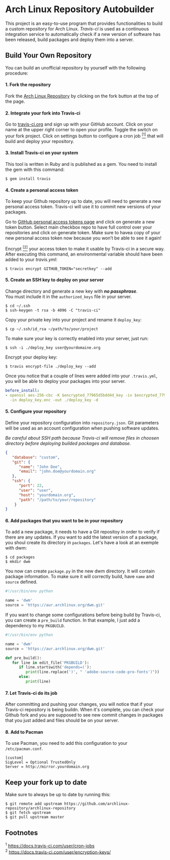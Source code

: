 # Arch Linux Repository Autobuilder
This project is an easy-to-use program that provides functionalities to build a custom repository for Arch Linux. *Travis-ci* is used as a continuous integration service to automatically check if a new version of software has been released, build packages and deploy them into a server.

## Build Your Own Repository
You can build an unofficial repository by yourself with the following procedure:

#### 1. Fork the repository
Fork the [Arch Linux Repository](https://github.com/archlinux-repository/archlinux-repository) by clicking on the fork button at the top of the page.

#### 2. Integrate your fork into Travis-ci
Go to [travis-ci.org](https://travis-ci.org) and sign up with your GitHub account. Click on your name at the upper right corner to open your profile. Toggle the switch on your fork project. Click on settings button to configure a cron job [<sup>[1]</sup>](#footnote-01) that will build and deploy your repository.

#### 3. Install Travis-ci on your system
This tool is written in Ruby and is published as a gem. You need to install the gem with this command:

```
$ gem install travis
```

#### 4. Create a personal access token
To keep your Github repository up to date, you will need to generate a new personal access token. Travis-ci will use it to commit new versions of your packages.

Go to [GitHub personal access tokens page](https://github.com/settings/tokens) and click on generate a new token button. Select main checkbox repo to have full control over your repositories and click on generate token. Make sure to havea copy of your new personal access token now because you won’t be able to see it again!

Encrypt [<sup>[2]</sup>](#footnote-02) your access token to make it usable by Travis-ci in a secure way. After executing this command, an environmental variable should have been added to your *travis.yml*:

```
$ travis encrypt GITHUB_TOKEN="secretkey" --add
```

#### 5. Create an SSH key to deploy on your server
Change directory and generate a new key with ***no passphrase***.</br>
You must include it in the `authorized_keys` file in your server.

```
$ cd ~/.ssh
$ ssh-keygen -t rsa -b 4096 -C "travis-ci"
```

Copy your private key into your project and rename it `deploy_key`:
```
$ cp ~/.ssh/id_rsa ~/path/to/your/project
```

To make sure your key is correctly enabled into your server, just run:
```
$ ssh -i ./deploy_key user@yourdomaine.org
```

Encrypt your deploy key:
```
$ travis encrypt-file ./deploy_key --add
```

Once you notice that a couple of lines were added into your `.travis.yml`, you will be able to deploy your packages into your server.
```yaml
before_install:
- openssl aes-256-cbc -K $encrypted_77965d5bdd4d_key -iv $encrypted_77965d5bdd4d_iv
  -in deploy_key.enc -out ./deploy_key -d
```
#### 5. Configure your repository
Define your repository configuration into `repository.json`. Git parameters will be used as an account configuration when pushing software updates.

*Be careful about SSH path because Travis-ci will remove files in choosen directory before deploying builded packages and database.*

```json
{
   "database": "custom",
   "git": {
      "name": "John Doe",
      "email": "john.doe@yourdomain.org"
   },
   "ssh": {
      "port": 22,
      "user": "user",
      "host": "yourdomain.org",
      "path": "/path/to/your/repository"
    }
}
```
#### 6. Add packages that you want to be in your repository
To add a new package, it needs to have a Git repositoy in order to verify if there are any updates. If you want to add the latest version of a package, you shoul create its directory in `packages`. Let's have a look at an exemple with dwm:

```
$ cd packages
$ mkdir dwm
```

You now can create `package.py` in the new dwm directory. It will contain package information. To make sure it will correctly build, have `name` and `source` defined.

```python
#!/usr/bin/env python

name = 'dwm'
source = 'https://aur.archlinux.org/dwm.git'
```

If you want to change some configurations before being build by Travis-ci, you can create a `pre_build` function. In that example, I just add a dependency to my `PKGBUILD`.

```python
#!/usr/bin/env python

name = 'dwm'
source = 'https://aur.archlinux.org/dwm.git'

def pre_build():
   for line in edit_file('PKGBUILD'):
      if line.startswith('depends=('):
         print(line.replace(')', " 'adobe-source-code-pro-fonts')"))
      else:
         print(line)
```

#### 7. Let Travis-ci do its job
After committing and pushing your changes, you will notice that if your Travis-ci repository is being buildn. When it's complete, you can check your Github fork and you are supposed to see new commit changes in packages that you just added and files should be on your server.

#### 8. Add to Pacman
To use Pacman, you need to add this configuration to your `/etc/pacman.conf`.

```
[custom]
SigLevel = Optional TrustedOnly
Server = http://mirror.yourdomain.org
```

## Keep your fork up to date
Make sure to always be up to date by running this:

```
$ git remote add upstream https://github.com/archlinux-repository/archlinux-repository
$ git fetch upstream
$ git pull upstream master
```

## Footnotes
<sup id="footnote-01">1</sup> https://docs.travis-ci.com/user/cron-jobs </br>
<sup id="footnote-02">2</sup> https://docs.travis-ci.com/user/encryption-keys/
